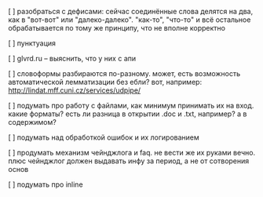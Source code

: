 [ ] разобраться с дефисами: сейчас соединённые слова делятся на два, как в "вот-вот" или "далеко-далеко". "как-то", "что-то" и всё остальное обрабатывается по тому же принципу, что не вполне корректно

[ ] пунктуация

[ ] glvrd.ru – выяснить, что у них с апи

[ ] словоформы разбираются по-разному. может, есть возможность автоматической лемматизации без ебли? вот, например: http://lindat.mff.cuni.cz/services/udpipe/

[ ] подумать про работу с файлами, как минимум принимать их на вход. какие форматы? есть ли разница в открытии .doc и .txt, например? а в содержимом?

[ ] подумать над обработкой ошибок и их логированием

[ ] продумать механизм чейнджлога и faq. не вести же их руками вечно. плюс чейнджлог должен выдавать инфу за период, а не от сотворения основ

[ ] подумать про inline
